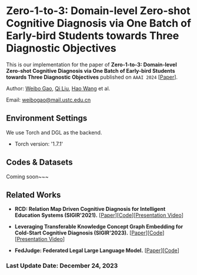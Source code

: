 # Zero-1-to-3: Domain-level Zero-shot Cognitive Diagnosis via One Batch of Early-bird Students towards Three Diagnostic Objectives

This is our implementation for the paper of **Zero-1-to-3: Domain-level Zero-shot Cognitive Diagnosis via One Batch of Early-bird Students towards Three Diagnostic Objectives** published on `AAAI 2024` [[Paper](https://arxiv.org/abs/2312.13434)]. 

Author: [Weibo Gao](https://scholar.google.com/citations?user=k19RS74AAAAJ&hl=zh-CN), [Qi Liu](http://staff.ustc.edu.cn/~qiliuql), [Hao Wang](http://staff.ustc.edu.cn/~wanghao3) et al.

Email: weibogao@mail.ustc.edu.cn

## Environment Settings
We use Torch and DGL as the backend. 
- Torch version:  '1.7.1'

## Codes & Datasets
Coming soon~~~

## Related Works
- **RCD: Relation Map Driven Cognitive Diagnosis for Intelligent Education Systems (SIGIR'2021).** [[Paper](https://dl.acm.org/doi/abs/10.1145/3404835.3462932)][[Code](https://github.com/bigdata-ustc/RCD/)][[Presentation Video](https://dl.acm.org/action/downloadSupplement?doi=10.1145%2F3404835.3462932&file=RCD.mp4)]

- **Leveraging Transferable Knowledge Concept Graph Embedding for Cold-Start Cognitive Diagnosis (SIGIR'2023).** [[Paper](https://dl.acm.org/doi/10.1145/3539618.3591774)][[Code](https://github.com/bigdata-ustc/TechCD)][[Presentation Video](https://dl.acm.org/action/downloadSupplement?doi=10.1145%2F3539618.3591774&file=SIGIR23-fp1870.mp4)]

- **FedJudge: Federated Legal Large Language Model.** [[Paper](https://arxiv.org/abs/2309.08173)][[Code](https://github.com/yuelinan/FedJudge)]

### Last Update Date: December 24, 2023
